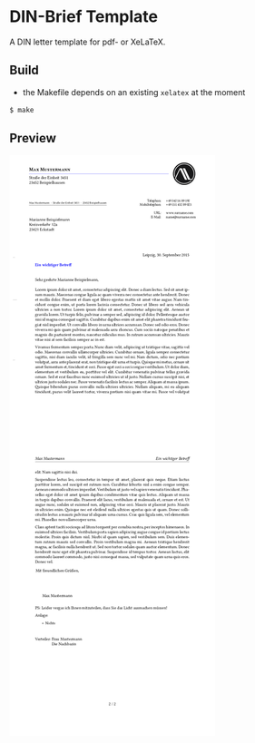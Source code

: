 # DIN-Brief Template

A DIN letter template for pdf- or XeLaTeX.

## Build

- the Makefile depends on an existing `xelatex` at the moment

```sh
$ make
```

## Preview

![preview image](message.png)
